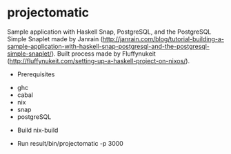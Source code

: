 # projectomatic
Sample application with Haskell Snap, PostgreSQL, and the PostgreSQL Simple Snaplet made by Janrain (http://janrain.com/blog/tutorial-building-a-sample-application-with-haskell-snap-postgresql-and-the-postgresql-simple-snaplet/).
Built process made by Fluffynukeit (http://fluffynukeit.com/setting-up-a-haskell-project-on-nixos/).

* Prerequisites
- ghc
- cabal
- nix
- snap
- postgreSQL

* Build
nix-build

* Run
result/bin/projectomatic -p 3000
